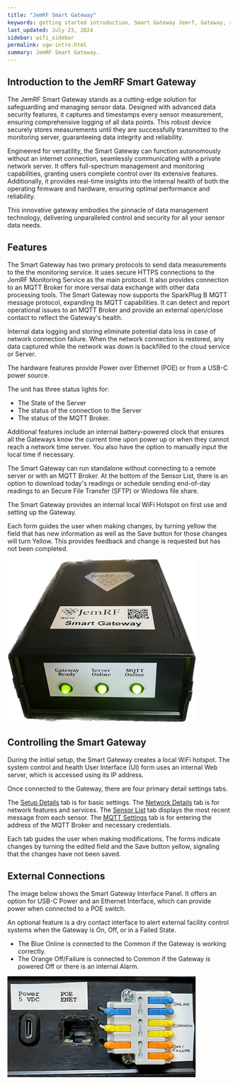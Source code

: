 ```yaml
---
title: "JemRF Smart Gateway"
keywords: getting started introduction, Smart Gateway Jemrf, Gateway, rf Sensor
last_updated: July 23, 2024
sidebar: wifi_sidebar
permalink: sgw-intro.html
summary: JemRF Smart Gateway.
---
```


## Introduction to the JemRF Smart Gateway

The JemRF Smart Gateway stands as a cutting-edge solution for safeguarding and managing sensor data. Designed with advanced data security features, it captures and timestamps every sensor measurement, ensuring comprehensive logging of all data points. This robust device securely stores measurements until they are successfully transmitted to the monitoring server, guaranteeing data integrity and reliability.

Engineered for versatility, the Smart Gateway can function autonomously without an internet connection, seamlessly communicating with a private network server. It offers full-spectrum management and monitoring capabilities, granting users complete control over its extensive features. Additionally, it provides real-time insights into the internal health of both the operating firmware and hardware, ensuring optimal performance and reliability.

This innovative gateway embodies the pinnacle of data management technology, delivering unparalleled control and security for all your sensor data needs.

## Features
The Smart Gateway has two primary protocols to send data measurements to the the monitoring service. It uses secure HTTPS connections to the JemRF Monitoring Service as the main protocol. It also provides connection to an MQTT Broker for more versal data exchange with other data processing tools.
The Smart Gateway now supports the SparkPlug B MQTT message protocol, expanding its MQTT capabilities. It can detect and report operational issues to an MQTT Broker and provide an external open/close contact to reflect the Gateway's health.

Internal data logging and storing eliminate potential data loss in case of network connection failure. When the network connection is restored, any data captured while the network was down is backfilled to the cloud service or Server.

The hardware features provide Power over Ethernet (POE) or from a USB-C power source.

The unit has three status lights for:

- The State of the Server
- The status of the connection to the Server
- The status of the MQTT Broker.

Additional features include an internal battery-powered clock that ensures all the Gateways know the current time upon power up or when they cannot reach a network time server. You also have the option to manually input the local time if necessary.

The Smart Gateway can run standalone without connecting to a remote server or with an MQTT Broker. At the bottom of the Sensor List, there is an option to download today's readings or schedule sending end-of-day readings to an Secure File Transfer (SFTP) or Windows file share.

The Smart Gateway provides an internal local WiFi Hotspot on first use and setting up the Gateway.

Each form guides the user when making changes, by turning yellow the field that has new information as well as the Save button for those changes will turn Yellow. This provides feedback and change is requested but has not been completed.

<img src="images/sgw-frontview.png" width="425"/>

## Controlling the Smart Gateway
During the initial setup, the Smart Gateway creates a local WiFi hotspot. The system control and health User Interface (UI) form uses an internal Web server, which is accessed using its IP address.

Once connected to the Gateway, there are four primary detail settings tabs.

The [Setup Details](/sgw-setup.html)  tab is for basic settings.
The [Network Details](/sgw-network.html)  tab is for network features and services.
The [Sensor List](/sgw-sensorlist.html) tab displays the most recent message from each sensor.
The [MQTT Settings](/sgw-mqtt.html) tab is for entering the address of the MQTT Broker and necessary credentials.

Each tab guides the user when making modifications. The forms indicate changes by turning the edited field and the Save button yellow, signaling that the changes have not been saved.

## External Connections
The image below shows the Smart Gateway Interface Panel. It offers an option for USB-C Power and an Ethernet Interface, which can provide power when connected to a POE switch.

An optional feature is a dry contact interface to alert external facility control systems when the Gateway is On, Off, or in a Failed State.
- The Blue Online is connected to the Common if the Gateway is working correctly.
- The Orange Off/Failure is connected to Common if the Gateway is powered Off or there is an internal Alarm.

<img src="images/sgw-interface.png" width="425"/>


